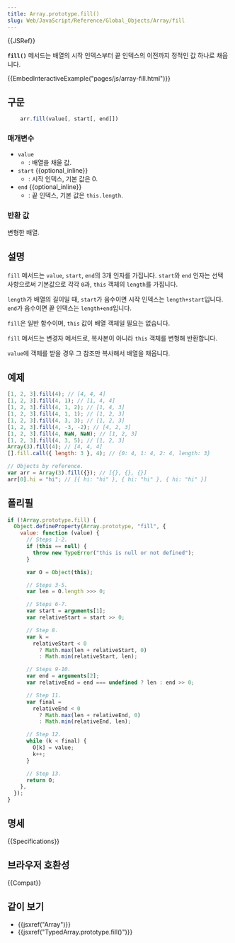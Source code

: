 ```yaml
---
title: Array.prototype.fill()
slug: Web/JavaScript/Reference/Global_Objects/Array/fill
---
```


{{JSRef}}

**`fill()`** 메서드는 배열의 시작 인덱스부터 끝 인덱스의 이전까지 정적인 값 하나로 채웁니다.

{{EmbedInteractiveExample("pages/js/array-fill.html")}}

## 구문

```js
    arr.fill(value[, start[, end]])
```

### 매개변수

- `value`
  - : 배열을 채울 값.
- `start` {{optional_inline}}
  - : 시작 인덱스, 기본 값은 0.
- `end` {{optional_inline}}
  - : 끝 인덱스, 기본 값은 `this.length`.

### 반환 값

변형한 배열.

## 설명

`fill` 메서드는 `value`, `start`, `end`의 3개 인자를 가집니다. `start`와 `end` 인자는 선택 사항으로써 기본값으로 각각 `0`과, `this` 객체의 `length`를 가집니다.

`length`가 배열의 길이일 때, `start`가 음수이면 시작 인덱스는 `length+start`입니다. `end`가 음수이면 끝 인덱스는 `length+end`입니다.

`fill`은 일반 함수이며, `this` 값이 배열 객체일 필요는 없습니다.

`fill` 메서드는 변경자 메서드로, 복사본이 아니라 `this` 객체를 변형해 반환합니다.

`value`에 객체를 받을 경우 그 참조만 복사해서 배열을 채웁니다.

## 예제

```js
[1, 2, 3].fill(4); // [4, 4, 4]
[1, 2, 3].fill(4, 1); // [1, 4, 4]
[1, 2, 3].fill(4, 1, 2); // [1, 4, 3]
[1, 2, 3].fill(4, 1, 1); // [1, 2, 3]
[1, 2, 3].fill(4, 3, 3); // [1, 2, 3]
[1, 2, 3].fill(4, -3, -2); // [4, 2, 3]
[1, 2, 3].fill(4, NaN, NaN); // [1, 2, 3]
[1, 2, 3].fill(4, 3, 5); // [1, 2, 3]
Array(3).fill(4); // [4, 4, 4]
[].fill.call({ length: 3 }, 4); // {0: 4, 1: 4, 2: 4, length: 3}

// Objects by reference.
var arr = Array(3).fill({}); // [{}, {}, {}]
arr[0].hi = "hi"; // [{ hi: "hi" }, { hi: "hi" }, { hi: "hi" }]
```

## 폴리필

```js
if (!Array.prototype.fill) {
  Object.defineProperty(Array.prototype, "fill", {
    value: function (value) {
      // Steps 1-2.
      if (this == null) {
        throw new TypeError("this is null or not defined");
      }

      var O = Object(this);

      // Steps 3-5.
      var len = O.length >>> 0;

      // Steps 6-7.
      var start = arguments[1];
      var relativeStart = start >> 0;

      // Step 8.
      var k =
        relativeStart < 0
          ? Math.max(len + relativeStart, 0)
          : Math.min(relativeStart, len);

      // Steps 9-10.
      var end = arguments[2];
      var relativeEnd = end === undefined ? len : end >> 0;

      // Step 11.
      var final =
        relativeEnd < 0
          ? Math.max(len + relativeEnd, 0)
          : Math.min(relativeEnd, len);

      // Step 12.
      while (k < final) {
        O[k] = value;
        k++;
      }

      // Step 13.
      return O;
    },
  });
}
```

## 명세

{{Specifications}}

## 브라우저 호환성

{{Compat}}

## 같이 보기

- {{jsxref("Array")}}
- {{jsxref("TypedArray.prototype.fill()")}}
